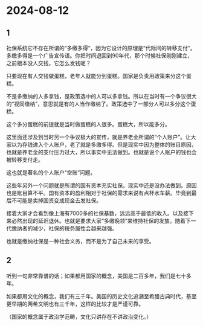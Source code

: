 # 2024-08-12

## 1


社保系统它不存在所谓的“多缴多得”，因为它设计的原理是“代际间的转移支付”。多缴多得是一个广告宣传语。你把时间退回到90年代，那个时候社保刚刚建立，之前根本没人交钱，它怎么发钱呢？

只要现在有人交钱做蛋糕，老年人就能分到蛋糕。国家是负责用政策来分这个蛋糕。

不是多缴纳的人多拿钱，是政策选中的人可以多拿钱。所以在当时有一个争议很大的“视同缴纳”，意思就是有的人当作缴纳了。政策选中了一部分人可以多分这个蛋糕。

这个多分蛋糕的前提就是当时做蛋糕的人很多。蛋糕大，所以能多分。

这里面还涉及到当时另一个争议极大的宣传，就是养老金所谓的“个人账户”。让大家以为存钱进入个人账户，老了就是多缴多得。但是现实中因为整体的账目原因，也就是养老金的支付压力过大，所以事实中无法做到。也就是说个人账户的钱也会被转移支付走。

这也就是著名的个人账户“空账”问题。

这些年另外一个问题就是所谓的国有资本充实社保。现实中还是没办法做到。原因也是账目算不平。国有资本的盈利相对于社保的需求来说有点杯水车薪。毕竟到最后不可能是卖掉国资变成现金去发社保。

接着大家才会看到像上海有7000多的社保基数，远远高于最低的收入。以及接下来必然出现的延迟退休。也就是要求大家“多缴晚领”来维持社保的发放。随着下一代缴纳者的减少，社保的税务属性会越来越强。

也就是缴纳社保是一种社会义务，而不是为了自己未来的享受。






## 2


听到一句非常靠谱的话；如果都用国家的概念，美国是二百多年，我们是七十多年。

如果都用文化的概念，我们有三千年。美国的历史文化追溯至希腊古典时代，基至更早期的两希文明也有三千年，这样的比较才是严谨可靠。 

（国家的概念属于政治学范畴，文化只讲存在不讲政治变化。） 






